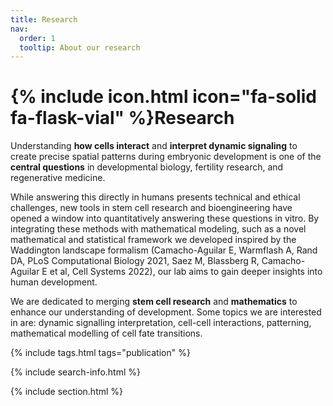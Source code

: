 ```yaml
---
title: Research
nav:
  order: 1
  tooltip: About our research
---
```


# {% include icon.html icon="fa-solid fa-flask-vial" %}Research

Understanding **how cells interact** and **interpret dynamic signaling** to create precise spatial patterns during embryonic development is one of the **central questions** in developmental biology, fertility research, and regenerative medicine.

While answering this directly in humans presents technical and ethical challenges, new tools in stem cell research and bioengineering have opened a window into quantitatively answering these questions in vitro. By integrating these methods with mathematical modeling, such as a novel mathematical and statistical framework we developed inspired by the Waddington landscape formalism (Camacho-Aguilar E, Warmflash A, Rand DA, PLoS Computational Biology 2021, Saez M, Blassberg R, Camacho-Aguilar E et al, Cell Systems 2022), our lab aims to gain deeper insights into human development.

We are dedicated to merging **stem cell research** and **mathematics** to enhance our understanding of development. Some topics we are interested in are: dynamic signalling interpretation, cell-cell interactions, patterning, mathematical modelling of cell fate transitions.

{% include tags.html tags="publication" %}

{% include search-info.html %}

{% include section.html %}

